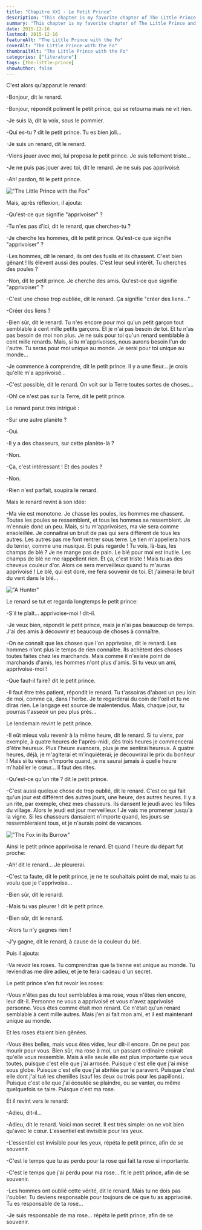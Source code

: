 ```yaml
---
title: "Chapitre XXI - Le Petit Prince"
description: "This chapter is my favorite chapter of The Little Prince and its numbering coincides with my favorite number. It is a beautiful text that explains what is friendship and love, the rites and the deep meaning of taming."
summary: "This chapter is my favorite chapter of The Little Prince and its numbering coincides with my favorite number. It is a beautiful text that explains what is friendship and love, the rites and the deep meaning of taming."
date: 2015-12-16
lastmod: 2015-12-16
featureAlt: "The Little Prince with the Fo"
coverAlt: "The Little Prince with the Fo"
thumbnailAlt: "The Little Prince with the Fo"
categories: ["literature"]
tags: [the-little-prince]
showAuthor: false
---
```

C'est alors qu'apparut le renard:

\-Bonjour, dit le renard.

\-Bonjour, répondit poliment le petit prince, qui se retourna mais ne vit rien.

\-Je suis là, dit la voix, sous le pommier.

\-Qui es-tu ? dit le petit prince. Tu es bien joli...

\-Je suis un renard, dit le renard.

\-Viens jouer avec moi, lui proposa le petit prince. Je suis tellement triste...

\-Je ne puis pas jouer avec toi, dit le renard. Je ne suis pas apprivoisé.

\-Ah! pardon, fit le petit prince.

!["The Little Prince with the Fox"](img/21a.jpg)

Mais, après réflexion, il ajouta:

\-Qu'est-ce que signifie "apprivoiser" ?

\-Tu n'es pas d'ici, dit le renard, que cherches-tu ?

\-Je cherche les hommes, dit le petit prince. Qu'est-ce que signifie "apprivoiser" ?

\-Les hommes, dit le renard, ils ont des fusils et ils chassent. C'est bien gênant ! Ils élèvent aussi des poules. C'est leur seul intérêt. Tu cherches des poules ?

\-Non, dit le petit prince. Je cherche des amis. Qu'est-ce que signifie "apprivoiser" ?

\-C'est une chose trop oubliée, dit le renard. Ça signifie "créer des liens..."

\-Créer des liens ?

\-Bien sûr, dit le renard. Tu n'es encore pour moi qu'un petit garçon tout semblable à cent mille petits garçons. Et je n'ai pas besoin de toi. Et tu n'as pas besoin de moi non plus. Je ne suis pour toi qu'un renard semblable à cent mille renards. Mais, si tu m'apprivoises, nous aurons besoin l'un de l'autre. Tu seras pour moi unique au monde. Je serai pour toi unique au monde...

\-Je commence à comprendre, dit le petit prince. Il y a une fleur... je crois qu'elle m'a apprivoisé...

\-C'est possible, dit le renard. On voit sur la Terre toutes sortes de choses...

\-Oh! ce n'est pas sur la Terre, dit le petit prince.

Le renard parut très intrigué :

\-Sur une autre planète ?

\-Oui.

\-Il y a des chasseurs, sur cette planète-là ?

\-Non.

\-Ça, c'est intéressant ! Et des poules ?

\-Non.

\-Rien n'est parfait, soupira le renard.

Mais le renard revint à son idée:

\-Ma vie est monotone. Je chasse les poules, les hommes me chassent. Toutes les poules se ressemblent, et tous les hommes se ressemblent. Je m'ennuie donc un peu. Mais, si tu m'apprivoises, ma vie sera comme ensoleillée. Je connaîtrai un bruit de pas qui sera différent de tous les autres. Les autres pas me font rentrer sous terre. Le tien m'appellera hors du terrier, comme une musique. Et puis regarde ! Tu vois, là-bas, les champs de blé ? Je ne mange pas de pain. Le blé pour moi est inutile. Les champs de blé ne me rappellent rien. Et ça, c'est triste ! Mais tu as des cheveux couleur d'or. Alors ce sera merveilleux quand tu m'auras apprivoisé ! Le blé, qui est doré, me fera souvenir de toi. Et j'aimerai le bruit du vent dans le blé...

!["A Hunter"](img/21b.jpg)

Le renard se tut et regarda longtemps le petit prince:

\-S'il te plaît... apprivoise-moi ! dit-il.

\-Je veux bien, répondit le petit prince, mais je n'ai pas beaucoup de temps. J'ai des amis à découvrir et beaucoup de choses à connaître.

\-On ne connaît que les choses que l'on apprivoise, dit le renard. Les hommes n'ont plus le temps de rien connaître. Ils achètent des choses toutes faites chez les marchands. Mais comme il n'existe point de marchands d'amis, les hommes n'ont plus d'amis. Si tu veux un ami, apprivoise-moi !

\-Que faut-il faire? dit le petit prince.

\-Il faut être très patient, répondit le renard. Tu t'assoiras d'abord un peu loin de moi, comme ça, dans l'herbe. Je te regarderai du coin de l'œil et tu ne diras rien. Le langage est source de malentendus. Mais, chaque jour, tu pourras t'asseoir un peu plus près...

Le lendemain revint le petit prince.

\-Il eût mieux valu revenir à la même heure, dit le renard. Si tu viens, par exemple, à quatre heures de l'après-midi, dès trois heures je commencerai d'être heureux. Plus l'heure avancera, plus je me sentirai heureux. A quatre heures, déjà, je m'agiterai et m'inquiéterai; je découvrirai le prix du bonheur ! Mais si tu viens n'importe quand, je ne saurai jamais à quelle heure m'habiller le cœur... Il faut des rites.

\-Qu'est-ce qu'un rite ? dit le petit prince.

\-C'est aussi quelque chose de trop oublié, dit le renard. C'est ce qui fait qu'un jour est différent des autres jours, une heure, des autres heures. Il y a un rite, par exemple, chez mes chasseurs. Ils dansent le jeudi avec les filles du village. Alors le jeudi est jour merveilleux ! Je vais me promener jusqu'à la vigne. Si les chasseurs dansaient n'importe quand, les jours se ressembleraient tous, et je n'aurais point de vacances.

!["The Fox in its Burrow"](img/21c.jpg)

Ainsi le petit prince apprivoisa le renard. Et quand l'heure du départ fut proche:

\-Ah! dit le renard... Je pleurerai.

\-C'est ta faute, dit le petit prince, je ne te souhaitais point de mal, mais tu as voulu que je t'apprivoise...

\-Bien sûr, dit le renard.

\-Mais tu vas pleurer ! dit le petit prince.

\-Bien sûr, dit le renard.

\-Alors tu n'y gagnes rien !

\-J'y gagne, dit le renard, à cause de la couleur du blé.

Puis il ajouta:

\-Va revoir les roses. Tu comprendras que la tienne est unique au monde. Tu reviendras me dire adieu, et je te ferai cadeau d'un secret.

Le petit prince s'en fut revoir les roses:

\-Vous n'êtes pas du tout semblables à ma rose, vous n'êtes rien encore, leur dit-il. Personne ne vous a apprivoisé et vous n'avez apprivoisé personne. Vous êtes comme était mon renard. Ce n'était qu'un renard semblable à cent mille autres. Mais j'en ai fait mon ami, et il est maintenant unique au monde.

Et les roses étaient bien gênées.

\-Vous êtes belles, mais vous êtes vides, leur dit-il encore. On ne peut pas mourir pour vous. Bien sûr, ma rose à moi, un passant ordinaire croirait qu'elle vous ressemble. Mais à elle seule elle est plus importante que vous toutes, puisque c'est elle que j'ai arrosée. Puisque c'est elle que j'ai mise sous globe. Puisque c'est elle que j'ai abritée par le paravent. Puisque c'est elle dont j'ai tué les chenilles (sauf les deux ou trois pour les papillons). Puisque c'est elle que j'ai écoutée se plaindre, ou se vanter, ou même quelquefois se taire. Puisque c'est ma rose.

Et il revint vers le renard:

\-Adieu, dit-il...

\-Adieu, dit le renard. Voici mon secret. Il est très simple: on ne voit bien qu'avec le cœur. L'essentiel est invisible pour les yeux.

\-L'essentiel est invisible pour les yeux, répéta le petit prince, afin de se souvenir.

\-C'est le temps que tu as perdu pour ta rose qui fait ta rose si importante.

\-C'est le temps que j'ai perdu pour ma rose... fit le petit prince, afin de se souvenir.

\-Les hommes ont oublié cette vérité, dit le renard. Mais tu ne dois pas l'oublier. Tu deviens responsable pour toujours de ce que tu as apprivoisé. Tu es responsable de ta rose...

\-Je suis responsable de ma rose... répéta le petit prince, afin de se souvenir.
